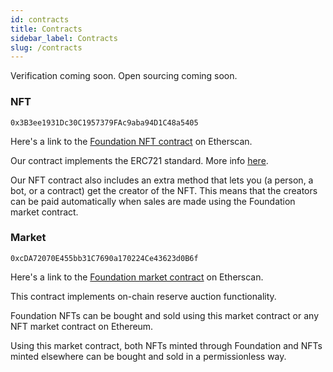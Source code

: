 ```yaml
---
id: contracts
title: Contracts
sidebar_label: Contracts
slug: /contracts
---
```


Verification coming soon. Open sourcing coming soon.

### **NFT**

```
0x3B3ee1931Dc30C1957379FAc9aba94D1C48a5405
```

Here's a link to the [Foundation NFT contract](https://etherscan.io/token/0x3B3ee1931Dc30C1957379FAc9aba94D1C48a5405) on Etherscan.

Our contract implements the ERC721 standard. More info [here](https://ethereum.org/en/developers/docs/standards/tokens/erc-721/).

Our NFT contract also includes an extra method that lets you (a person, a bot, or a contract) get the creator of the NFT. This means that the creators can be paid automatically when sales are made using the Foundation market contract.

### **Market**

```
0xcDA72070E455bb31C7690a170224Ce43623d0B6f
```

Here's a link to the [Foundation market contract](https://etherscan.io/address/0xcDA72070E455bb31C7690a170224Ce43623d0B6f) on Etherscan.

This contract implements on-chain reserve auction functionality.

Foundation NFTs can be bought and sold using this market contract or any NFT market contract on Ethereum.

Using this market contract, both NFTs minted through Foundation and NFTs minted elsewhere can be bought and sold in a permissionless way.